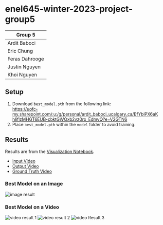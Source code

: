 # enel645-winter-2023-project-group5
| Group 5         |
| --------------- |
| Ardit Baboci    |
| Eric Chung      |
| Feras Dahrooge  |
| Justin Nguyen   |
| Khoi  Nguyen    |

## Setup
1. Download `best_model.pth` from the following link: <br>
https://uofc-my.sharepoint.com/:u:/g/personal/ardit_baboci_ucalgary_ca/EfYblPX6aKhIiflzMHGT6EUB-cbktGWQxb2vz0ro_EdmvQ?e=V2GTN6
2. Place `best_model.pth` within the `model` folder to avoid training.

## Results
Results are from the [Visualization Notebook](https://github.com/sschung1/enel645-winter-2023-project-group5/blob/main/model/enel645-group5-visualization.ipynb).
- [Input Video](https://github.com/sschung1/enel645-winter-2023-project-group5/blob/main/model/input_video.mp4)
- [Output Video](https://github.com/sschung1/enel645-winter-2023-project-group5/blob/main/model/output_video.mp4)
- [Ground Truth Video](https://github.com/sschung1/enel645-winter-2023-project-group5/blob/main/model/ground_truth_video.mp4)

### Best Model on an Image
![image result](https://github.com/sschung1/enel645-winter-2023-project-group5/blob/main/screenshots/image%20result.png)

### Best Model on a Video
![video result 1](https://github.com/sschung1/enel645-winter-2023-project-group5/blob/main/screenshots/video%20result%201.png)
![video result 2](https://github.com/sschung1/enel645-winter-2023-project-group5/blob/main/screenshots/video%20result%202.png)
![video Result 3](https://github.com/sschung1/enel645-winter-2023-project-group5/blob/main/screenshots/video%20result%203.png)
